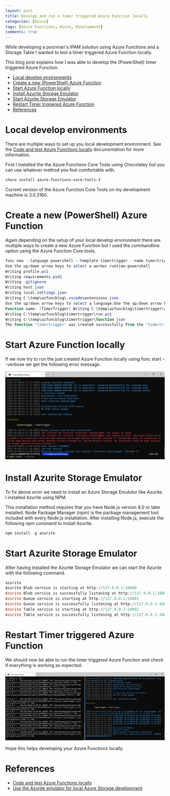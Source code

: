 ```yaml
---
layout: post
title: Develop and run a timer triggered Azure Function locally
categories: [Azure]
tags: [Azure Functions, Azure, Development]
comments: true
---
```


While developing a poorman's IPAM solution using Azure Functions and a Storage Table I wanted to test a timer triggered Azure Function locally.

This blog post explains how I was able to develop the (PowerShell) timer triggered Azure Function.
- [Local develop environments](#local-develop-environments)
- [Create a new (PowerShell) Azure Function](#create-a-new-powershell-azure-function)
- [Start Azure Function locally](#start-azure-function-locally)
- [Install Azurite Storage Emulator](#install-azurite-storage-emulator)
- [Start Azurite Storage Emulator](#start-azurite-storage-emulator)
- [Restart Timer triggered Azure Function](#restart-timer-triggered-azure-function)
- [References](#references)

# Local develop environments

There are multiple ways to set up you local development environment. See the [Code and test Azure Functions locally](https://docs.microsoft.com/en-us/azure/azure-functions/functions-develop-local) documentation for more information.

First I installed the the Azure Functions Core Tools using Chocolatey but you can use whatever method you feel comfortable with.

```PowerShell
choco install azure-functions-core-tools-3
```

Current version of the Azure Function Core Tools on my development machine is 3.0.3160.

# Create a new (PowerShell) Azure Function

Again depending on the setup of your local develop environment there are multiple ways to create a new Azure Function but I used the commandline option using the Azure Function Core tools.

```PowerShell
func new --language powershell --template timertrigger --name timertrigger
Use the up/down arrow keys to select a worker runtime:powershell
Writing profile.ps1
Writing requirements.psd1
Writing .gitignore
Writing host.json
Writing local.settings.json
Writing C:\temp\azfuncblog\.vscode\extensions.json
Use the up/down arrow keys to select a language:Use the up/down arrow keys to select a template:timertrigger
Function name: [TimerTrigger] Writing C:\temp\azfuncblog\timertrigger\readme.md
Writing C:\temp\azfuncblog\timertrigger\run.ps1
Writing C:\temp\azfuncblog\timertrigger\function.json
The function "timertrigger" was created successfully from the "timertrigger" template.
```

# Start Azure Function locally

If we now try to run the just created Azure Function locally using func start \--verbose we get the following error message.

![Starting Azure Function](/assets/06-01-2021-01.png)

# Install Azurite Storage Emulator

To fix above error we need to install an Azure Storage Emulutor like Azurite. I installed Azurite using NPM.

This installation method requires that you have Node.js version 8.0 or later installed. Node Package Manager (npm) is the package management tool included with every Node.js installation. After installing Node.js, execute the following npm command to install Azurite.

```PowerShell
npm install -g azurite
```

# Start Azurite Storage Emulator

After having installed the Azurite Storage Emulator we can start the Azurite with the following command.

```PowerShell
azurite
Azurite Blob service is starting at http://127.0.0.1:10000
Azurite Blob service is successfully listening at http://127.0.0.1:10000
Azurite Queue service is starting at http://127.0.0.1:10001
Azurite Queue service is successfully listening at http://127.0.0.1:10001
Azurite Table service is starting at http://127.0.0.1:10002
Azurite Table service is successfully listening at http://127.0.0.1:10002
```

# Restart Timer triggered Azure Function

We should now be able to run the timer triggered Azure Function and check if everything is working as expected.

![Animated gif](/assets/AzureFunctionTimerTrigger.gif)

Hope this helps developing your Azure Functions locally.


# References

- [Code and test Azure Functions locally](https://docs.microsoft.com/en-us/azure/azure-functions/functions-develop-local)
- [Use the Azurite emulator for local Azure Storage development](https://docs.microsoft.com/en-us/azure/storage/common/storage-use-azurite)
